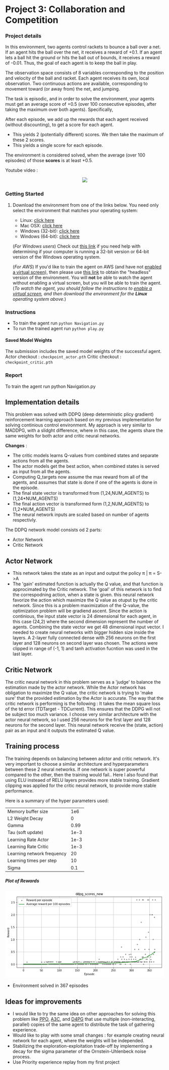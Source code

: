 # Project 3: Collaboration and Competition

### Project details

In this environment, two agents control rackets to bounce a ball over a net. If an agent hits the ball over the net, it receives a reward of +0.1. If an agent lets a ball hit the ground or hits the ball out of bounds, it receives a reward of -0.01. Thus, the goal of each agent is to keep the ball in play.

The observation space consists of 8 variables corresponding to the position and velocity of the ball and racket. Each agent receives its own, local observation. Two continuous actions are available, corresponding to movement toward (or away from) the net, and jumping.

The task is episodic, and in order to solve the environment, your agents must get an average score of +0.5 (over 100 consecutive episodes, after taking the maximum over both agents). Specifically,

After each episode, we add up the rewards that each agent received (without discounting), to get a score for each agent. 
* This yields 2 (potentially different) scores. We then take the maximum of these 2 scores.
* This yields a single score for each episode.

The environment is considered solved, when the average (over 100 episodes) of those **scores** is at least +0.5.

Youtube video : 

<p align="center">
    <a href = "https://www.youtube.com/watch?v=uMce8ciT_1U"> <img src="https://img.youtube.com/vi/uMce8ciT_1U/0.jpg" /></a>
</p>


### Getting Started

1. Download the environment from one of the links below.  You need only select the environment that matches your operating system:
    - Linux: [click here](https://s3-us-west-1.amazonaws.com/udacity-drlnd/P3/Tennis/Tennis_Linux.zip)
    - Mac OSX: [click here](https://s3-us-west-1.amazonaws.com/udacity-drlnd/P3/Tennis/Tennis.app.zip)
    - Windows (32-bit): [click here](https://s3-us-west-1.amazonaws.com/udacity-drlnd/P3/Tennis/Tennis_Windows_x86.zip)
    - Windows (64-bit): [click here](https://s3-us-west-1.amazonaws.com/udacity-drlnd/P3/Tennis/Tennis_Windows_x86_64.zip)
    
    (_For Windows users_) Check out [this link](https://support.microsoft.com/en-us/help/827218/how-to-determine-whether-a-computer-is-running-a-32-bit-version-or-64) if you need help with determining if your computer is running a 32-bit version or 64-bit version of the Windows operating system.

    (_For AWS_) If you'd like to train the agent on AWS (and have not [enabled a virtual screen](https://github.com/Unity-Technologies/ml-agents/blob/master/docs/Training-on-Amazon-Web-Service.md)), then please use [this link](https://s3-us-west-1.amazonaws.com/udacity-drlnd/P3/Tennis/Tennis_Linux_NoVis.zip) to obtain the "headless" version of the environment.  You will **not** be able to watch the agent without enabling a virtual screen, but you will be able to train the agent.  (_To watch the agent, you should follow the instructions to [enable a virtual screen](https://github.com/Unity-Technologies/ml-agents/blob/master/docs/Training-on-Amazon-Web-Service.md), and then download the environment for the **Linux** operating system above._)

### Instructions
* To train the agent run ```python Navigation.py```
* To run the trained agent run ```python play.py```

#### Saved Model Weights
The submission includes the saved model weights of the successful agent.  
Actor checkout : ```checkpoint_actor.pth```
Critic checkout : ```checkpoint_critic.pth```

### Report
To train the agent run python Navigation.py

## Implementation details

This problem was solved with DDPQ (deep deterministic plicy gradient) reinforcement learning approach based on my previous implementation for solving continious control environment.
My approach is very similar to MADDPG, with a slidght difference, where in this case, the agents share the same weights for both actor and critic neural networks. 

**Changes** :
* The critic models learns Q-values from combined states and separate actions from all the agents.
* The actor models get the best action, when combined states is served as input from all the agents.
* Computing Q_targets now assume the max reward from all of the agents, and assumes that state is done if one of the agents is done in the episode.
* The final state vector is transformed from (1,24,NUM_AGENTS) to (1,24*NUM_AGENTS)
* The final action vector is transformed form (1,2,NUM_AGENTS) to (1,2*NUM_AGENTS)
* The neural network inputs are scaled based on number of agents respectivly.

The DDPQ network model consists od 2 parts:

* Actor Network
* Critic Network

## Actor Network

* This network takes the state as an input and output the policy π | π = S->A 
* The 'gain' estimated function is actually the Q value, and that function is approcimated by the Critic network.
  The 'goal' of this network is to find the correspodning action, when a state is given.
  this neural network favorize the action which maximize the Q value as otuput by the critic network.
  Since this is a problem maximization of the Q-value, the optimization problem will be gradiend ascent.
  Since the action is continious, the input state vector is 24 dimensional for each agent, in this case (24,2) where the 
  second dimension represent the number of agents. Combining the state vector we get 48 dimensional input vector.
  I needed to create neural networks with bigger 
  hidden size inside the layers.
  A 2-layer fully connected dense with 256 neurons on the first layer and 128 neurons on second layer was chosen.
  The actions were clipped in range of (-1, 1) and tanh activation fucntion was used in the last layer.
  
  
## Critic Network

The critic neural network in this problem serves as a 'judge' to balance the estimation made by the actor network.
While the Actor network has obligation to maximize the Q value, the critic network is trying to 'make sure' that 
the provided estimation by the Actor is accurate.
The way that the critic network is performing is the following : 
It takes the mean square loss of the td error (TDTarget - TDCurrent).
This ensures that the DDPG will not be subject too much variance.
I choose very similar architecture with the actor neural network, so I used 256 neurons for the first layer and 128 neurons for the second layer.
This neural network receive the (state, action) pair as an input and it outputs the estimated Q value.

## Training process
The training depends on balancing between adctor and critic network.
It's very important to choose a similar architecture and hyperparameters between these 2 neural networks.
If one network is super powerful compared to the other, then the training would fail..
Here I also found that using ELU insteaed of RELU layers provides more stable training.
Gradient clipping was applied for the critic neural network, to provide more stable performance.


Here is a summary of the hyper parameters used:

<table width=600>
<tr><td>Memory buffer size  </td><td> 1e6    </td></tr>   
<tr><td>L2 Weight Decay  </td><td>  0    </td></tr>
<tr><td>Gamma  </td><td> 0.99    </td></tr>               
<tr><td>Tau (soft update)  </td><td> 1e-3          </td></tr>           
<tr><td>Learning Rate Actor </td><td>  1e-3  </td></tr>
<tr><td>Learning Rate Critic  </td><td>  1e-3  </td></tr>
<tr><td>Learning network frequency </td><td> 20    </td></tr>
<tr><td>Learning times per step  </td><td> 10    </td></tr>
<tr><td> Sigma </td><td> 0.1   </td></tr>

</table>


##### Plot of Rewards

<p align="center">
    <img src="documentation/Scores.png" />
</p>

* Environment solved in 367 episodes

## Ideas for improvements

* I would like to try the same idea on other approaches for solving this problem like [PPO](https://arxiv.org/pdf/1707.06347.pdf), [A3C](https://arxiv.org/pdf/1602.01783.pdf), and [D4PG](https://openreview.net/pdf?id=SyZipzbCb) that use multiple (non-interacting, parallel) copies of the same agent to distribute the task of gathering experience.
* Would like to play with some small changes : for example creating neural network for each agent, where the weights will be independed.
* Stabilizing the exploration-exploitation trade-off by implementing a decay for the sigma parameter of the Ornstein-Uhlenbeck noise process.
* Use Priority experience replay from my first project 
